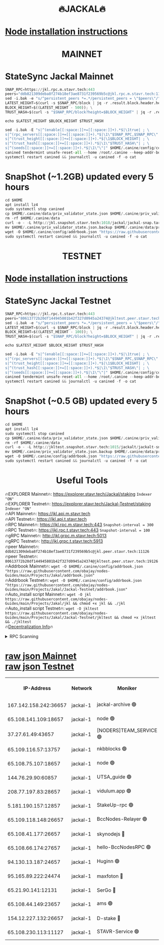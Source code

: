 <h1 align="center"> 🔥JACKAL🔥</h1>

[Node installation instructions](https://github.com/obajay/nodes-Guides/tree/main/Projects/Jakal)
=

<h1 align="center"> MAINNET</h1>

# StateSync Jackal Mainnet
```python
SNAP_RPC=https://jkl.rpc.m.stavr.tech:443
peers="ddb821309deba8f274b18ef3ae8731f239569b5c@jkl.rpc.m.stavr.tech:11126"
sed -i.bak -e "s/^persistent_peers *=.*/persistent_peers = \"$peers\"/" $HOME/.canine/config/config.toml
LATEST_HEIGHT=$(curl -s $SNAP_RPC/block | jq -r .result.block.header.height); \
BLOCK_HEIGHT=$((LATEST_HEIGHT - 500)); \
TRUST_HASH=$(curl -s "$SNAP_RPC/block?height=$BLOCK_HEIGHT" | jq -r .result.block_id.hash)

echo $LATEST_HEIGHT $BLOCK_HEIGHT $TRUST_HASH

sed -i.bak -E "s|^(enable[[:space:]]+=[[:space:]]+).*$|\1true| ; \
s|^(rpc_servers[[:space:]]+=[[:space:]]+).*$|\1\"$SNAP_RPC,$SNAP_RPC\"| ; \
s|^(trust_height[[:space:]]+=[[:space:]]+).*$|\1$BLOCK_HEIGHT| ; \
s|^(trust_hash[[:space:]]+=[[:space:]]+).*$|\1\"$TRUST_HASH\"| ; \
s|^(seeds[[:space:]]+=[[:space:]]+).*$|\1\"\"|" $HOME/.canine/config/config.toml
canined tendermint unsafe-reset-all --home /root/.canine --keep-addr-book
systemctl restart canined && journalctl -u canined -f -o cat
```
# SnapShot (~1.2GB) updated every 5 hours
```python
cd $HOME
apt install lz4
sudo systemctl stop canined
cp $HOME/.canine/data/priv_validator_state.json $HOME/.canine/priv_validator_state.json.backup
rm -rf $HOME/.canine/data
curl -o - -L http://jkl.snapshot.stavr.tech:1018/jackal/jackal-snap.tar.lz4 | lz4 -c -d - | tar -x -C $HOME/.canine --strip-components 2
mv $HOME/.canine/priv_validator_state.json.backup $HOME/.canine/data/priv_validator_state.json
wget -O $HOME/.canine/config/addrbook.json "https://raw.githubusercontent.com/obajay/nodes-Guides/main/Projects/Jakal/addrbook.json"
sudo systemctl restart canined && journalctl -u canined -f -o cat
```

<h1 align="center"> TESTNET</h1>

[Node installation instructions](https://github.com/obajay/nodes-Guides/tree/main/Projects/Jakal/Jackal-Testnet)
=

# StateSync Jackal Testnet
```python
SNAP_RPC=https://jkl.rpc.t.stavr.tech:443
peers="80613772b20df144945801b42f327d0945a24374@jkltest.peer.stavr.tech:19126"
sed -i.bak -e "s/^persistent_peers *=.*/persistent_peers = \"$peers\"/" $HOME/.canine/config/config.toml
LATEST_HEIGHT=$(curl -s $SNAP_RPC/block | jq -r .result.block.header.height); \
BLOCK_HEIGHT=$((LATEST_HEIGHT - 100)); \
TRUST_HASH=$(curl -s "$SNAP_RPC/block?height=$BLOCK_HEIGHT" | jq -r .result.block_id.hash)

echo $LATEST_HEIGHT $BLOCK_HEIGHT $TRUST_HASH

sed -i.bak -E "s|^(enable[[:space:]]+=[[:space:]]+).*$|\1true| ; \
s|^(rpc_servers[[:space:]]+=[[:space:]]+).*$|\1\"$SNAP_RPC,$SNAP_RPC\"| ; \
s|^(trust_height[[:space:]]+=[[:space:]]+).*$|\1$BLOCK_HEIGHT| ; \
s|^(trust_hash[[:space:]]+=[[:space:]]+).*$|\1\"$TRUST_HASH\"| ; \
s|^(seeds[[:space:]]+=[[:space:]]+).*$|\1\"\"|" $HOME/.canine/config/config.toml
canined tendermint unsafe-reset-all --home /root/.canine --keep-addr-book
systemctl restart canined && journalctl -u canined -f -o cat
```
# SnapShot (~0.5 GB) updated every 5 hours
```python
cd $HOME
apt install lz4
sudo systemctl stop canined
cp $HOME/.canine/data/priv_validator_state.json $HOME/.canine/priv_validator_state.json.backup
rm -rf $HOME/.canine/data
curl -o - -L http://jkltest.snapshot.stavr.tech:1015/jackalt/jackalt-snap.tar.lz4 | lz4 -c -d - | tar -x -C $HOME/.canine --strip-components 2
mv $HOME/.canine/priv_validator_state.json.backup $HOME/.canine/data/priv_validator_state.json
wget -O $HOME/.canine/config/addrbook.json "https://raw.githubusercontent.com/obajay/nodes-Guides/main/Projects/Jakal/Jackal-Testnet/addrbook.json"
sudo systemctl restart canined && journalctl -u canined -f -o cat
```

 <h1 align="center"> Useful Tools</h1>

🔥EXPLORER Mainnet🔥:      https://explorer.stavr.tech/Jackal/staking		        `Indexer "ON"` \
🔥EXPLORER Testnet🔥:      https://explorer.stavr.tech/Jackal-Testnet/staking     `Indexer "ON"` \
🔥API Mainnet🔥: 			 		 https://jkl.api.m.stavr.tech \
🔥API Testnet🔥: 			 		 https://jkl.api.t.stavr.tech \
🔥RPC Mainnet🔥:           https://jkl.rpc.m.stavr.tech:443              `Snapshot-interval = 300` \
🔥RPC Testnet🔥:           https://jkl.rpc.t.stavr.tech:443              `Snapshot-interval = 100` \
🔥gRPC Mainnet🔥:          http://jkl.grpc.m.stavr.tech:5013 \
🔥gRPC Testnet🔥:          http://jkl.grpc.t.stavr.tech:5913 \
🔥peer Mainnet🔥:					 `ddb821309deba8f274b18ef3ae8731f239569b5c@jkl.peer.stavr.tech:11126` \
🔥peer Testnet🔥:					 `80613772b20df144945801b42f327d0945a24374@jkltest.peer.stavr.tech:19126` \
🔥Addrbook Mainnet🔥:    ```wget -O $HOME/.canine/config/addrbook.json "https://raw.githubusercontent.com/obajay/nodes-Guides/main/Projects/Jakal/addrbook.json"``` \
🔥Addrbook Testnet🔥:    ```wget -O $HOME/.canine/config/addrbook.json "https://raw.githubusercontent.com/obajay/nodes-Guides/main/Projects/Jakal/Jackal-Testnet/addrbook.json"``` \
🔥Auto_install script Mainnet🔥: ```wget -O jkl https://raw.githubusercontent.com/obajay/nodes-Guides/main/Projects/Jakal/jkl && chmod +x jkl && ./jkl``` \
🔥Auto_install script Testnet🔥: ```wget -O jkltest https://raw.githubusercontent.com/obajay/nodes-Guides/main/Projects/Jakal/Jackal-Testnet/jkltest && chmod +x jkltest && ./jkltest``` \
🔥[Decentralization Info](https://github.com/obajay/StateSync-snapshots/tree/main/Projects/Jackal/Decentralization)🔥


<details>
<summary>RPC Scanning</summary>

<h2 align="center"> We scan nodes in real time every 4 hours. And we provide the final result of RPC endpoints.
We cannot influence the operation of these nodes in any way. </h2>


```python
If Voting Power is higher than 0 --> then the Node is a validator of the network and may be subject to attack and be a potential threat to the chain.
```
```python
We marked such validators with a red symbol
```

</details>

[raw json Mainnet](https://rpc-check.jaclalm.stavr.tech/jaclalm/rpc-jaclalm-result.json) \
[raw json Testnet](https://github.com/obajay/StateSync-snapshots/tree/main/Projects/Jackal/Rpc-Check-Testnet)
=

<table><tr><th>IP-Address</th><th>Network</th><th>Moniker</th><th>Latest Block Height</th><th>Earliest Block Height</th><th>Catching Up</th><th>Tx Index</th><th>Voting Power</th><th>Scan Time</th></tr><tr><td>167.142.158.242:36657</td><td>jackal-1</td><td>jackal-archive 🟢</td><td>6439362</td><td>2770293</td><td>False</td><td>on</td><td>0</td><td>2024-02-11T02:21:47.290948870UTC</td></tr><tr><td>65.108.141.109:18657</td><td>jackal-1</td><td>node 🟢</td><td>6439343</td><td>6094001</td><td>False</td><td>on</td><td>0</td><td>2024-02-11T02:19:51.335818452UTC</td></tr><tr><td>37.27.61.49:43657</td><td>jackal-1</td><td>[NODERS]TEAM_SERVICE 🟢</td><td>6439341</td><td>6142001</td><td>False</td><td>on</td><td>0</td><td>2024-02-11T02:19:40.586683657UTC</td></tr><tr><td>65.109.116.57:13757</td><td>jackal-1</td><td>nkbblocks 🟢</td><td>6439364</td><td>6207001</td><td>False</td><td>on</td><td>0</td><td>2024-02-11T02:22:03.142568972UTC</td></tr><tr><td>65.108.75.107:18657</td><td>jackal-1</td><td>node 🟢</td><td>6439353</td><td>6260001</td><td>False</td><td>on</td><td>0</td><td>2024-02-11T02:20:54.725660969UTC</td></tr><tr><td>144.76.29.90:60857</td><td>jackal-1</td><td>UTSA_guide 🟢</td><td>6439356</td><td>6280001</td><td>False</td><td>on</td><td>0</td><td>2024-02-11T02:21:16.207457542UTC</td></tr><tr><td>208.77.197.83:28657</td><td>jackal-1</td><td>vidulum.app 🟢</td><td>6439361</td><td>6296001</td><td>False</td><td>on</td><td>0</td><td>2024-02-11T02:21:46.177863999UTC</td></tr><tr><td>5.181.190.157:12857</td><td>jackal-1</td><td>StakeUp-rpc 🟢</td><td>6428161</td><td>6362001</td><td>False</td><td>on</td><td>0</td><td>2024-02-11T02:19:43.194391138UTC</td></tr><tr><td>65.109.118.148:26657</td><td>jackal-1</td><td>BccNodes-Relayer 🟢</td><td>6439356</td><td>6364601</td><td>False</td><td>on</td><td>0</td><td>2024-02-11T02:21:11.509469579UTC</td></tr><tr><td>65.108.41.177:26657</td><td>jackal-1</td><td>skynodejs 🔴</td><td>6439362</td><td>6390001</td><td>False</td><td>on</td><td>83702</td><td>2024-02-11T02:21:47.718583045UTC</td></tr><tr><td>65.108.66.174:27657</td><td>jackal-1</td><td>hello-BccNodesRPC 🟢</td><td>6439357</td><td>6408501</td><td>False</td><td>on</td><td>0</td><td>2024-02-11T02:21:18.619949617UTC</td></tr><tr><td>94.130.13.187:24657</td><td>jackal-1</td><td>Huginn 🟢</td><td>6439363</td><td>6424001</td><td>False</td><td>on</td><td>0</td><td>2024-02-11T02:21:56.498748622UTC</td></tr><tr><td>95.165.89.222:24474</td><td>jackal-1</td><td>maxfoton 🔴</td><td>6439359</td><td>6430001</td><td>False</td><td>off</td><td>117661</td><td>2024-02-11T02:21:29.863054707UTC</td></tr><tr><td>65.21.90.141:12131</td><td>jackal-1</td><td>SerGo 🔴</td><td>6439344</td><td>6431811</td><td>False</td><td>off</td><td>51100</td><td>2024-02-11T02:20:00.219267785UTC</td></tr><tr><td>65.108.44.149:23657</td><td>jackal-1</td><td>ams 🟢</td><td>6439359</td><td>6431811</td><td>False</td><td>on</td><td>0</td><td>2024-02-11T02:21:30.321826941UTC</td></tr><tr><td>154.12.227.132:26657</td><td>jackal-1</td><td>D-stake 🔴</td><td>6439342</td><td>6434501</td><td>False</td><td>off</td><td>130243</td><td>2024-02-11T02:19:43.974262413UTC</td></tr><tr><td>65.108.230.113:11127</td><td>jackal-1</td><td>STAVR-Service 🟢</td><td>6439359</td><td>6438901</td><td>False</td><td>on</td><td>0</td><td>2024-02-11T02:21:32.731054270UTC</td></tr></table>
